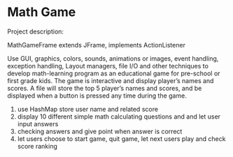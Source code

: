 # Math Game

Project description:

MathGameFrame extends JFrame, implements ActionListener

Use GUI, graphics, colors, sounds, animations or images, event handling, exception handling, Layout managers, file I/O and other techniques to develop math-learning program as an educational game for pre-school or first grade kids. The game is interactive and display player’s names and scores. A file will store the top 5 player’s names and scores, and be displayed when a button is pressed any time during the game.

1. use HashMap store user name and related score
2. display 10 different simple math calculating questions and and let user input answers  
3. checking answers and give point when answer is correct
4. let users choose to start game, quit game, let next users play and check score ranking

